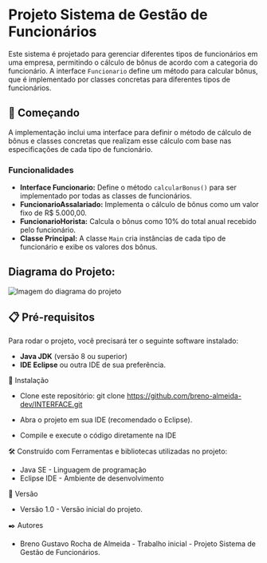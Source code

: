 # Projeto Sistema de Gestão de Funcionários
Este sistema é projetado para gerenciar diferentes tipos de funcionários em uma empresa, permitindo o cálculo de bônus de acordo com a categoria do funcionário. A interface `Funcionario` define um método para calcular bônus, que é implementado por classes concretas para diferentes tipos de funcionários.


## 🚀 Começando

A implementação inclui uma interface para definir o método de cálculo de bônus e classes concretas que realizam esse cálculo com base nas especificações de cada tipo de funcionário.
  

### Funcionalidades

- **Interface Funcionario:** Define o método `calcularBonus()` para ser implementado por todas as classes de funcionários.
- **FuncionarioAssalariado:** Implementa o cálculo de bônus como um valor fixo de R$ 5.000,00.
- **FuncionarioHorista:** Calcula o bônus como 10% do total anual recebido pelo funcionário.
- **Classe Principal:** A classe `Main` cria instâncias de cada tipo de funcionário e exibe os valores dos bônus.

## Diagrama do Projeto:
![Imagem do diagrama do projeto](https://github.com/breno-almeida-dev/CLASSE_ESTATICA/blob/master/DiagramaInterface.png)  
  

## 📋 Pré-requisitos

Para rodar o projeto, você precisará ter o seguinte software instalado:

- **Java JDK** (versão 8 ou superior)
- **IDE Eclipse** ou outra IDE de sua preferência.

🔧 Instalação
- Clone este repositório:
    git clone https://github.com/breno-almeida-dev/INTERFACE.git
  
- Abra o projeto em sua IDE (recomendado o Eclipse).
- Compile e execute o código diretamente na IDE
  
  

🛠️ Construído com
Ferramentas e bibliotecas utilizadas no projeto:

- Java SE - Linguagem de programação
- Eclipse IDE - Ambiente de desenvolvimento



📌 Versão
- Versão 1.0 - Versão inicial do projeto.



✒️ Autores
- Breno Gustavo Rocha de Almeida - Trabalho inicial - Projeto Sistema de Gestão de Funcionários.
